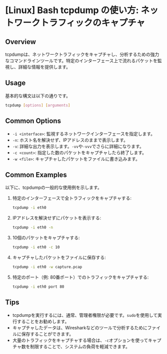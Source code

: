 # [Linux] Bash tcpdump の使い方: ネットワークトラフィックのキャプチャ

## Overview
tcpdumpは、ネットワークトラフィックをキャプチャし、分析するための強力なコマンドラインツールです。特定のインターフェース上で流れるパケットを監視し、詳細な情報を提供します。

## Usage
基本的な構文は以下の通りです。

```bash
tcpdump [options] [arguments]
```

## Common Options
- `-i <interface>`: 監視するネットワークインターフェースを指定します。
- `-n`: ホスト名を解決せず、IPアドレスのままで表示します。
- `-v`: 詳細な出力を表示します。`-vv`や`-vvv`でさらに詳細になります。
- `-c <count>`: 指定した数のパケットをキャプチャしたら終了します。
- `-w <file>`: キャプチャしたパケットをファイルに書き込みます。

## Common Examples
以下に、tcpdumpの一般的な使用例を示します。

1. 特定のインターフェースで全トラフィックをキャプチャする:
   ```bash
   tcpdump -i eth0
   ```

2. IPアドレスを解決せずにパケットを表示する:
   ```bash
   tcpdump -i eth0 -n
   ```

3. 10個のパケットをキャプチャする:
   ```bash
   tcpdump -i eth0 -c 10
   ```

4. キャプチャしたパケットをファイルに保存する:
   ```bash
   tcpdump -i eth0 -w capture.pcap
   ```

5. 特定のポート（例: 80番ポート）でのトラフィックをキャプチャする:
   ```bash
   tcpdump -i eth0 port 80
   ```

## Tips
- tcpdumpを実行するには、通常、管理者権限が必要です。`sudo`を使用して実行することをお勧めします。
- キャプチャしたデータは、Wiresharkなどのツールで分析するためにファイルに保存することができます。
- 大量のトラフィックをキャプチャする場合は、`-c`オプションを使ってキャプチャ数を制限することで、システムの負荷を軽減できます。